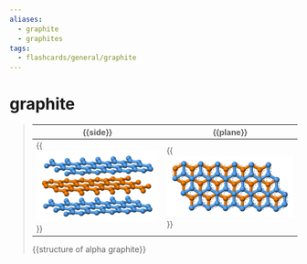 ```yaml
---
aliases:
  - graphite
  - graphites
tags:
  - flashcards/general/graphite
---
```


# graphite

> | {{side}} | {{plane}} |
> |-|-|
> | {{![side view of alpha graphite](../archives/Wikimedia%20Commons/Graphite-layers-side-3D-balls.png)}} | {{![top view of alpha graphite](../archives/Wikimedia%20Commons/Graphite-layers-top-3D-balls.png)}} |
>
> {{structure of alpha graphite}} <!--SR:!2026-03-07,810,330!2023-12-23,193,310!2026-02-07,788,330!2025-06-30,566,310!2026-02-18,797,330-->
